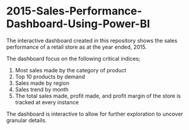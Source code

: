 # 2015-Sales-Performance-Dashboard-Using-Power-BI

The interactive dashboard created in this repository shows the sales performance of a retail store as at the year ended, 2015.

The dashboard focus on the following critical indices;

1. Most sales made by the category of product
2. Top 10 products by demand
3. Sales made by region
4. Sales trend by month
5. The total sales made, profit made, and profit margin of the store is tracked at every instance

The dashboard is interactive to allow for further exploration to uncover granular details.
